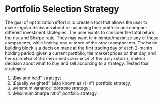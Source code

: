 # Portfolio Selection Strategy
The goal of optimization effort is to create a tool that allows the user to make regular decisions
about re-balancing their portfolio and compare different investment strategies. The user wants to
consider the total return, the risk and Sharpe ratio. They may want to minimize/maximize any of
these components, while limiting one or more of the other components. The basic building block is
a decision made at the first trading day of each 2-month holding period: given a current portfolio,
the market prices on that day, and the estimates of the mean and covariance of the daily returns,
make a decision about what to buy and sell according to a strategy. Tested four strategies:

1. \Buy and hold" strategy;
2. \Equally weighted" (also known as \1=n") portfolio strategy;
3. \Minimum variance" portfolio strategy;
4. \Maximum Sharpe ratio" portfolio strategy.
